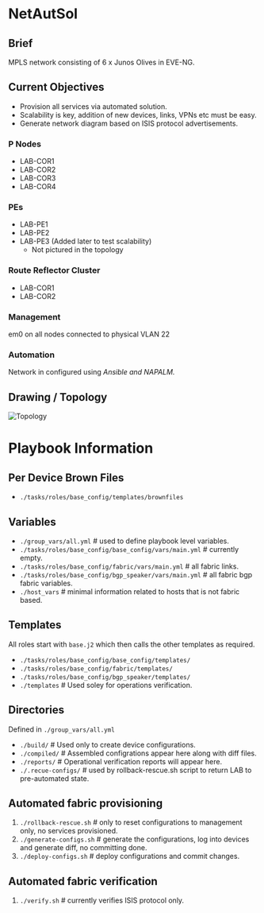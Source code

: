 # NetAutSol

## Brief
MPLS network consisting of 6 x Junos Olives in EVE-NG.

## Current Objectives
* Provision all services via automated solution.
* Scalability is key, addition of new devices, links, VPNs etc must be easy.
* Generate network diagram based on ISIS protocol advertisements.

### P Nodes
* LAB-COR1
* LAB-COR2
* LAB-COR3
* LAB-COR4

### PEs
* LAB-PE1
* LAB-PE2
* LAB-PE3 (Added later to test scalability)
  * Not pictured in the topology

### Route Reflector Cluster
* LAB-COR1
* LAB-COR2

### Management
em0 on all nodes connected to physical VLAN 22

### Automation
Network in configured using *Ansible and NAPALM.*

## Drawing / Topology
![Topology](https://i.imgur.com/fTlCm8y.png)

# Playbook Information

## Per Device Brown Files
* `./tasks/roles/base_config/templates/brownfiles`

## Variables
* `./group_vars/all.yml`                                 # used to define playbook level variables.
* `./tasks/roles/base_config/base_config/vars/main.yml`  # currently empty.
* `./tasks/roles/base_config/fabric/vars/main.yml`       # all fabric links.
* `./tasks/roles/base_config/bgp_speaker/vars/main.yml`  # all fabric bgp fabric variables.
* `./host_vars`                                          # minimal information related to hosts that is not fabric based.

## Templates
All roles start with `base.j2` which then calls the other templates as required.
* `./tasks/roles/base_config/base_config/templates/`
* `./tasks/roles/base_config/fabric/templates/`
* `./tasks/roles/base_config/bgp_speaker/templates/`
* `./templates`                                          # Used soley for operations verification.

## Directories
Defined in `./group_vars/all.yml`
* `./build/`           # Used only to create device configurations.
* `./compiled/`        # Assembled configrations appear here along with diff files.
* `./reports/`         # Operational verification reports will appear here.
* `./.recue-configs/`  # used by rollback-rescue.sh script to return LAB to pre-automated state.

## Automated fabric provisioning
1. `./rollback-rescue.sh`      # only to reset configurations to management only, no services provisioned.
2. `./generate-configs.sh`  # generate the configurations, log into devices and generate diff, no committing done.
3. `./deploy-configs.sh`    # deploy configurations and commit changes.

## Automated fabric verification
1. `./verify.sh`               # currently verifies ISIS protocol only.
